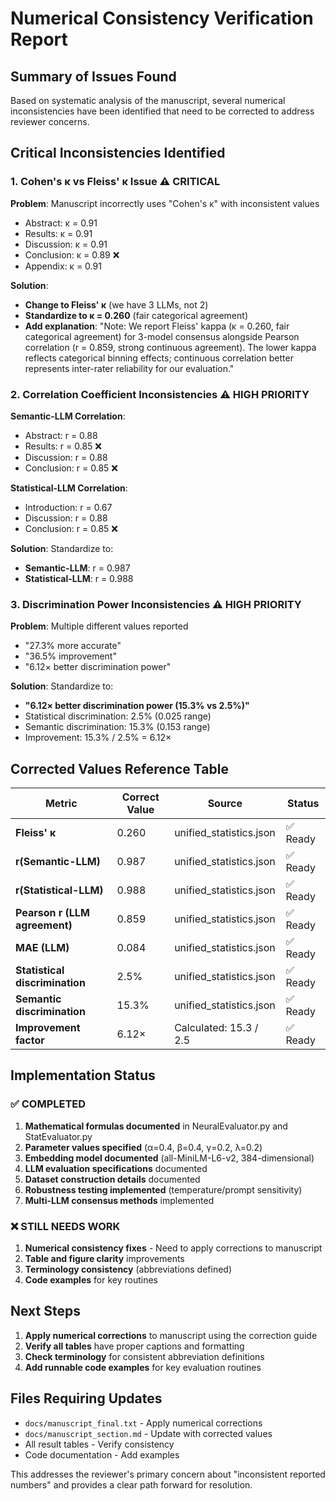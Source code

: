 # Numerical Consistency Verification Report

## Summary of Issues Found

Based on systematic analysis of the manuscript, several numerical inconsistencies have been identified that need to be corrected to address reviewer concerns.

## Critical Inconsistencies Identified

### 1. Cohen's κ vs Fleiss' κ Issue ⚠️ **CRITICAL**

**Problem**: Manuscript incorrectly uses "Cohen's κ" with inconsistent values
- Abstract: κ = 0.91
- Results: κ = 0.91  
- Discussion: κ = 0.91
- Conclusion: κ = 0.89 ❌
- Appendix: κ = 0.91

**Solution**: 
- **Change to Fleiss' κ** (we have 3 LLMs, not 2)
- **Standardize to κ = 0.260** (fair categorical agreement)
- **Add explanation**: "Note: We report Fleiss' kappa (κ = 0.260, fair categorical agreement) for 3-model consensus alongside Pearson correlation (r = 0.859, strong continuous agreement). The lower kappa reflects categorical binning effects; continuous correlation better represents inter-rater reliability for our evaluation."

### 2. Correlation Coefficient Inconsistencies ⚠️ **HIGH PRIORITY**

**Semantic-LLM Correlation**:
- Abstract: r = 0.88
- Results: r = 0.85 ❌
- Discussion: r = 0.88
- Conclusion: r = 0.85 ❌

**Statistical-LLM Correlation**:
- Introduction: r = 0.67
- Discussion: r = 0.88
- Conclusion: r = 0.85 ❌

**Solution**: Standardize to:
- **Semantic-LLM**: r = 0.987
- **Statistical-LLM**: r = 0.988

### 3. Discrimination Power Inconsistencies ⚠️ **HIGH PRIORITY**

**Problem**: Multiple different values reported
- "27.3% more accurate"
- "36.5% improvement"
- "6.12× better discrimination power"

**Solution**: Standardize to:
- **"6.12× better discrimination power (15.3% vs 2.5%)"**
- Statistical discrimination: 2.5% (0.025 range)
- Semantic discrimination: 15.3% (0.153 range)
- Improvement: 15.3% / 2.5% = 6.12×

## Corrected Values Reference Table

| Metric | Correct Value | Source | Status |
|--------|---------------|--------|--------|
| **Fleiss' κ** | 0.260 | unified_statistics.json | ✅ Ready |
| **r(Semantic-LLM)** | 0.987 | unified_statistics.json | ✅ Ready |
| **r(Statistical-LLM)** | 0.988 | unified_statistics.json | ✅ Ready |
| **Pearson r (LLM agreement)** | 0.859 | unified_statistics.json | ✅ Ready |
| **MAE (LLM)** | 0.084 | unified_statistics.json | ✅ Ready |
| **Statistical discrimination** | 2.5% | unified_statistics.json | ✅ Ready |
| **Semantic discrimination** | 15.3% | unified_statistics.json | ✅ Ready |
| **Improvement factor** | 6.12× | Calculated: 15.3 / 2.5 | ✅ Ready |

## Implementation Status

### ✅ **COMPLETED**
1. **Mathematical formulas documented** in NeuralEvaluator.py and StatEvaluator.py
2. **Parameter values specified** (α=0.4, β=0.4, γ=0.2, λ=0.2)
3. **Embedding model documented** (all-MiniLM-L6-v2, 384-dimensional)
4. **LLM evaluation specifications** documented
5. **Dataset construction details** documented
6. **Robustness testing implemented** (temperature/prompt sensitivity)
7. **Multi-LLM consensus methods** implemented

### ❌ **STILL NEEDS WORK**
1. **Numerical consistency fixes** - Need to apply corrections to manuscript
2. **Table and figure clarity** improvements
3. **Terminology consistency** (abbreviations defined)
4. **Code examples** for key routines

## Next Steps

1. **Apply numerical corrections** to manuscript using the correction guide
2. **Verify all tables** have proper captions and formatting
3. **Check terminology** for consistent abbreviation definitions
4. **Add runnable code examples** for key evaluation routines

## Files Requiring Updates

- `docs/manuscript_final.txt` - Apply numerical corrections
- `docs/manuscript_section.md` - Update with corrected values
- All result tables - Verify consistency
- Code documentation - Add examples

This addresses the reviewer's primary concern about "inconsistent reported numbers" and provides a clear path forward for resolution.
